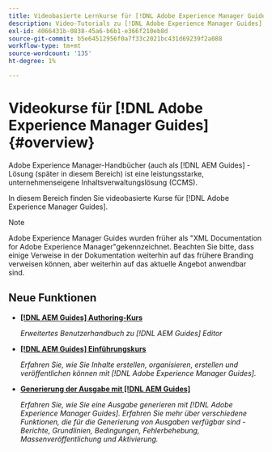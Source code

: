 ```yaml
---
title: Videobasierte Lernkurse für [!DNL Adobe Experience Manager Guides]
description: Video-Tutorials zu [!DNL Adobe Experience Manager Guides], AEM XML-Add-on, AEM XML-Plugin, AEM DoX und AEM Dox.
exl-id: 4066431b-0838-45a6-b6b1-e366f210eb8d
source-git-commit: b5e64512956f0a7f33c2021bc431d69239f2a088
workflow-type: tm+mt
source-wordcount: '135'
ht-degree: 1%

---
```


# Videokurse für [!DNL Adobe Experience Manager Guides] {#overview}

Adobe Experience Manager-Handbücher (auch als [!DNL AEM Guides] -Lösung (später in diesem Bereich) ist eine leistungsstarke, unternehmenseigene Inhaltsverwaltungslösung (CCMS).

In diesem Bereich finden Sie videobasierte Kurse für [!DNL Adobe Experience Manager Guides].

>[!NOTE]
> 
> Adobe Experience Manager Guides wurden früher als &quot;XML Documentation for Adobe Experience Manager&quot;gekennzeichnet. Beachten Sie bitte, dass einige Verweise in der Dokumentation weiterhin auf das frühere Branding verweisen können, aber weiterhin auf das aktuelle Angebot anwendbar sind.

## Neue Funktionen

* **[[!DNL AEM Guides] Authoring-Kurs](course-3/overview.md)**

   *Erweitertes Benutzerhandbuch zu [!DNL AEM Guides] Editor*

* **[[!DNL AEM Guides] Einführungskurs](course-1/overview.md)**

   *Erfahren Sie, wie Sie Inhalte erstellen, organisieren, erstellen und veröffentlichen können mit [!DNL Adobe Experience Manager Guides].*

* **[Generierung der Ausgabe mit [!DNL AEM Guides]](course-2/overview.md)**

   *Erfahren Sie, wie Sie eine Ausgabe generieren mit [!DNL Adobe Experience Manager Guides]. Erfahren Sie mehr über verschiedene Funktionen, die für die Generierung von Ausgaben verfügbar sind - Berichte, Grundlinien, Bedingungen, Fehlerbehebung, Massenveröffentlichung und Aktivierung.*
